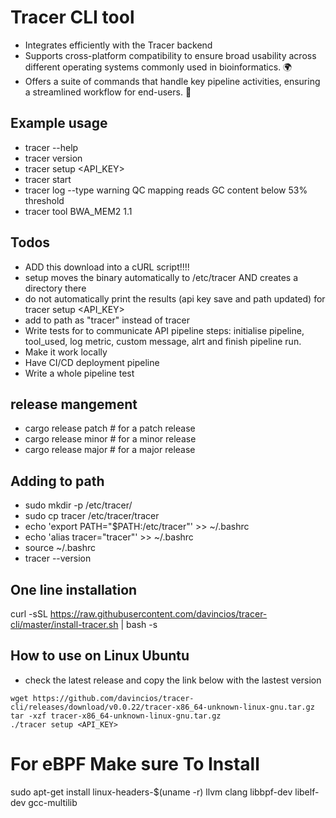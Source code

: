 # Tracer CLI tool

- Integrates efficiently with the Tracer backend
- Supports cross-platform compatibility to ensure broad usability across different operating systems commonly used in bioinformatics. 🌍
- Offers a suite of commands that handle key pipeline activities, ensuring a streamlined workflow for end-users. 💼

## Example usage

- tracer --help
- tracer version
- tracer setup <API_KEY>
- tracer start
- tracer log --type warning QC mapping reads GC content below 53% threshold
- tracer tool BWA_MEM2 1.1

## Todos

- ADD this download into a cURL script!!!!
- setup moves the binary automatically to /etc/tracer AND creates a directory there
- do not automatically print the results (api key save and path updated) for tracer setup <API_KEY>
- add to path as "tracer" instead of tracer
- Write tests for to communicate API pipeline steps: initialise pipeline, tool_used, log metric, custom message, alrt and finish pipeline run.
- Make it work locally
- Have CI/CD deployment pipeline
- Write a whole pipeline test

## release mangement

- cargo release patch # for a patch release
- cargo release minor # for a minor release
- cargo release major # for a major release

## Adding to path

- sudo mkdir -p /etc/tracer/
- sudo cp tracer /etc/tracer/tracer
- echo 'export PATH="$PATH:/etc/tracer"' >> ~/.bashrc
- echo 'alias tracer="tracer"' >> ~/.bashrc
- source ~/.bashrc
- tracer --version

## One line installation

curl -sSL https://raw.githubusercontent.com/davincios/tracer-cli/master/install-tracer.sh | bash -s

## How to use on Linux Ubuntu

- check the latest release and copy the link below with the lastest version

```shell
wget https://github.com/davincios/tracer-cli/releases/download/v0.0.22/tracer-x86_64-unknown-linux-gnu.tar.gz
tar -xzf tracer-x86_64-unknown-linux-gnu.tar.gz
./tracer setup <API_KEY>
```

# For eBPF Make sure To Install
sudo apt-get install linux-headers-$(uname -r) llvm clang libbpf-dev libelf-dev gcc-multilib
